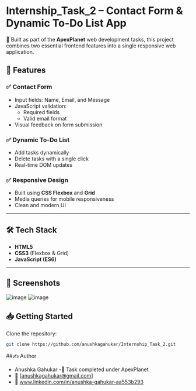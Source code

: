 # Internship_Task_2 – Contact Form & Dynamic To-Do List App

🚀 Built as part of the **ApexPlanet** web development tasks, this project combines two essential frontend features into a single responsive web application.

## 📌 Features

### ✅ Contact Form
- Input fields: Name, Email, and Message
- JavaScript validation:
  - Required fields
  - Valid email format
- Visual feedback on form submission

### ✅ Dynamic To-Do List
- Add tasks dynamically
- Delete tasks with a single click
- Real-time DOM updates

### ✅ Responsive Design
- Built using **CSS Flexbox** and **Grid**
- Media queries for mobile responsiveness
- Clean and modern UI

---

## 🛠️ Tech Stack
- **HTML5**
- **CSS3** (Flexbox & Grid)
- **JavaScript (ES6)**

---

## 📸 Screenshots

![image](https://github.com/user-attachments/assets/6edb2fe0-9f2c-448a-9ba4-733a7284385f)
![image](https://github.com/user-attachments/assets/c8adcc50-6e3c-4719-8379-1bdd2022352b)


## 📥 Getting Started

Clone the repository:
```bash
git clone https://github.com/anushkagahukar/Internship_Task_2.git
```


##✍️ Author
- Anushka Gahukar
-📍 Task completed under ApexPlanet
- 📧 [anushkagahukar@gmail.com]
- 🔗 www.linkedin.com/in/anushka-gahukar-aa553b293
